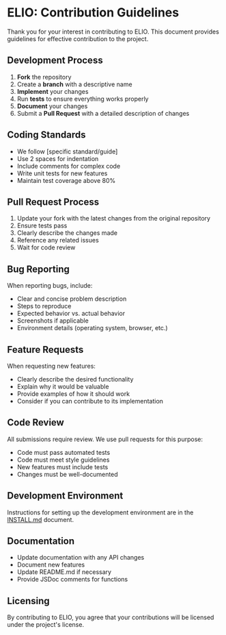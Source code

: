 # ELIO: Contribution Guidelines

Thank you for your interest in contributing to ELIO. This document provides guidelines for effective contribution to the project.

## Development Process

1. **Fork** the repository
2. Create a **branch** with a descriptive name
3. **Implement** your changes
4. Run **tests** to ensure everything works properly
5. **Document** your changes
6. Submit a **Pull Request** with a detailed description of changes

## Coding Standards

- We follow [specific standard/guide]
- Use 2 spaces for indentation
- Include comments for complex code
- Write unit tests for new features
- Maintain test coverage above 80%

## Pull Request Process

1. Update your fork with the latest changes from the original repository
2. Ensure tests pass
3. Clearly describe the changes made
4. Reference any related issues
5. Wait for code review

## Bug Reporting

When reporting bugs, include:

- Clear and concise problem description
- Steps to reproduce
- Expected behavior vs. actual behavior
- Screenshots if applicable
- Environment details (operating system, browser, etc.)

## Feature Requests

When requesting new features:

- Clearly describe the desired functionality
- Explain why it would be valuable
- Provide examples of how it should work
- Consider if you can contribute to its implementation

## Code Review

All submissions require review. We use pull requests for this purpose:

- Code must pass automated tests
- Code must meet style guidelines
- New features must include tests
- Changes must be well-documented

## Development Environment

Instructions for setting up the development environment are in the [INSTALL.md](docs/INSTALL.md) document.

## Documentation

- Update documentation with any API changes
- Document new features
- Update README.md if necessary
- Provide JSDoc comments for functions

## Licensing

By contributing to ELIO, you agree that your contributions will be licensed under the project's license.